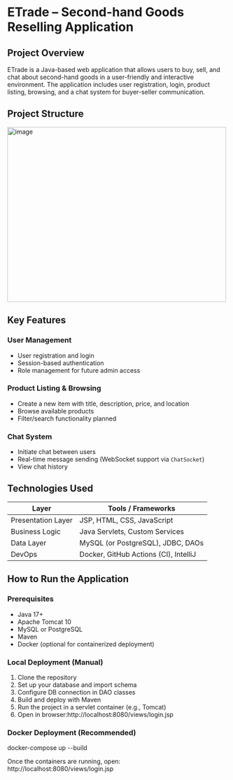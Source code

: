 # ETrade – Second-hand Goods Reselling Application

## Project Overview

ETrade is a Java-based web application that allows users to buy, sell, and chat about second-hand goods in a user-friendly and interactive environment. The application includes user registration, login, product listing, browsing, and a chat system for buyer-seller communication.



##  Project Structure


<img width="500" height="400" alt="image" src="https://github.com/user-attachments/assets/369dac85-ea02-423a-ad63-64311e6872b7" />


##  Key Features

### User Management

* User registration and login
* Session-based authentication
* Role management for future admin access

### Product Listing & Browsing

* Create a new item with title, description, price, and location
* Browse available products
* Filter/search functionality planned

###  Chat System

* Initiate chat between users
* Real-time message sending (WebSocket support via `ChatSocket`)
* View chat history



##  Technologies Used

| Layer              | Tools / Frameworks                    |
| ------------------ | ------------------------------------- |
| Presentation Layer | JSP, HTML, CSS, JavaScript            |
| Business Logic     | Java Servlets, Custom Services        |
| Data Layer         | MySQL (or PostgreSQL), JDBC, DAOs     |
| DevOps             | Docker, GitHub Actions (CI), IntelliJ |



##  How to Run the Application

###  Prerequisites

* Java 17+
* Apache Tomcat 10
* MySQL or PostgreSQL
* Maven
* Docker (optional for containerized deployment)

###  Local Deployment (Manual)

1. Clone the repository
2. Set up your database and import schema
3. Configure DB connection in DAO classes
4. Build and deploy with Maven
5. Run the project in a servlet container (e.g., Tomcat)
6. Open in browser:http://localhost:8080/views/login.jsp

###  Docker Deployment (Recommended)


docker-compose up --build

Once the containers are running, open:
http://localhost:8080/views/login.jsp


